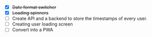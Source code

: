 - [x] ~~Date format switcher~~
- [x] ~~Loading spinners~~
- [ ] Create API and a backend to store the timestamps of every user.
- [ ] Creating user loading screen
- [ ] Convert into a PWA